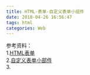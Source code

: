 ```yaml
---
title: HTML-表单-自定义表单小组件
date: 2018-04-26 16:56:47
tags: html
categories: Web
---
```









参考资料：	
1.[HTML表单](https://developer.mozilla.org/zh-CN/docs/learn/HTML)     
2.[自定义表单小部件](https://developer.mozilla.org/zh-CN/docs/Learn/HTML/Forms/How_to_build_custom_form_widgets)     
3.[]()     
